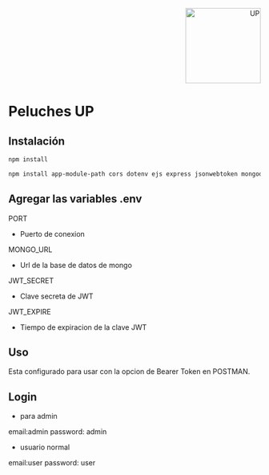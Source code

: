 <p align="right">
  <img src="https://upload.wikimedia.org/wikipedia/commons/b/b4/Logo-up.jpg" alt="UP" width="150" height="150">
</p>

# Peluches UP
## Instalación

 
 ```bash
npm install
```
``` bash 
npm install app-module-path cors dotenv ejs express jsonwebtoken mongodb mongoose nodemailer
```

## Agregar las variables .env

PORT 
* Puerto de conexion

MONGO_URL 
* Url de la base de datos de mongo

JWT_SECRET
* Clave secreta de JWT

JWT_EXPIRE
* Tiempo de expiracion de la clave JWT

## Uso

Esta configurado para usar con la opcion de Bearer Token en POSTMAN.

## Login

* para admin

email:admin 
password: admin

* usuario normal
  
email:user 
password: user


